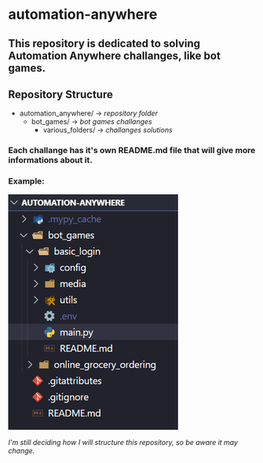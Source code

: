 # **automation-anywhere**

## This repository is dedicated to solving **Automation Anywhere** challanges, like **bot games**.

## **Repository Structure**

- automation_anywhere/ -> *repository folder*
  - bot_games/ -> *bot games challanges*
    - various_folders/ -> *challanges solutions*

### Each challange has it's **own README.md** file that will give more informations about it.

### **Example:**
  ![Example](media/structure_example.png)

*I'm still deciding how I will structure this repository, so be aware it may change.*